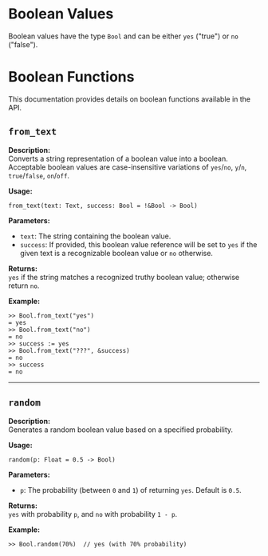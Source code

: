 # Boolean Values

Boolean values have the type `Bool` and can be either `yes` ("true") or `no`
("false").

# Boolean Functions

This documentation provides details on boolean functions available in the API.

## `from_text`

**Description:**  
Converts a string representation of a boolean value into a boolean. Acceptable
boolean values are case-insensitive variations of `yes`/`no`, `y`/`n`,
`true`/`false`, `on`/`off`.

**Usage:**  
```tomo
from_text(text: Text, success: Bool = !&Bool -> Bool)
```

**Parameters:**

- `text`: The string containing the boolean value.
- `success`: If provided, this boolean value reference will be set to `yes` if the given text is a recognizable boolean value or `no` otherwise.

**Returns:**  
`yes` if the string matches a recognized truthy boolean value; otherwise return `no`.

**Example:**  
```tomo
>> Bool.from_text("yes")
= yes
>> Bool.from_text("no")
= no
>> success := yes
>> Bool.from_text("???", &success)
= no
>> success
= no
```

---

## `random`

**Description:**  
Generates a random boolean value based on a specified probability.

**Usage:**  
```tomo
random(p: Float = 0.5 -> Bool)
```

**Parameters:**

- `p`: The probability (between `0` and `1`) of returning `yes`. Default is `0.5`.

**Returns:**  
`yes` with probability `p`, and `no` with probability `1 - p`.

**Example:**  
```tomo
>> Bool.random(70%)  // yes (with 70% probability)
```
